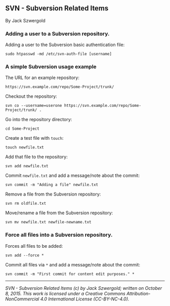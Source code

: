 ## SVN - Subversion Related Items

By Jack Szwergold

### Adding a user to a Subversion repository.

Adding a user to the Subversion basic authentication file:

    sudo htpasswd -md /etc/svn-auth-file [username]

### A simple Subversion usage example

The URL for an example repository:

    https://svn.example.com/repo/Some-Project/trunk/

Checkout the repository:

    svn co --username=userone https://svn.example.com/repo/Some-Project/trunk/ .

Go into the repository directory:

	cd Some-Project

Create a test file with `touch`:

	touch newfile.txt

Add that file to the repository:

	svn add newfile.txt

Commit `newfile.txt` and add a message/note about the commit:

    svn commit -m "Adding a file" newfile.txt

Remove a file from the Subversion repository:

    svn rm oldfile.txt

Move/rename a file from the Subversion repository:

    svn mv newfile.txt newfile-newname.txt

### Force all files into a Subversion repository.

Forces all files to be added:

	svn add --force *

Commit all files via `*` and add a message/note about the commit:

	svn commit -m "First commit for content edit purposes." *

***

*SVN - Subversion Related Items (c) by Jack Szwergold; written on October 8, 2015. This work is licensed under a Creative Commons Attribution-NonCommercial 4.0 International License (CC-BY-NC-4.0).*
